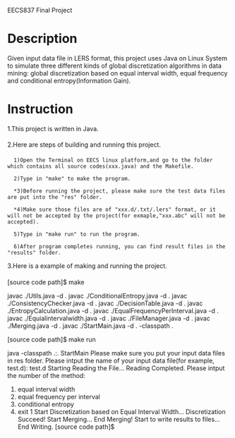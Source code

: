 EECS837 Final Project

Description
==============

Given input data file in LERS format, this project uses Java on Linux System to simulate three different kinds of global discretization algorithms in data mining: global discretization based on equal interval width, equal frequency and conditional entropy(Information Gain).

Instruction
==============
1.This project is written in Java.
####
2.Here are steps of building and running this project.
####
      1)Open the Terminal on EECS linux platform,and go to the folder which contains all source codes(xxx.java) and the Makefile.
      
      2)Type in "make" to make the program. 
      
      *3)Before running the project, please make sure the test data files are put into the "res" folder.
     
      *4)Make sure those files are of "xxx.d/.txt/.lers" format, or it will not be accepted by the project(for exmaple,"xxx.abc" will not be accepted).
      
      5)Type in "make run" to run the program.
      
      6)After program completes running, you can find result files in the "results" folder.

3.Here is a example of making and running the project.
####
[source code path]$ make

javac ./Utils.java -d .
javac ./ConditionalEntropy.java -d .
javac ./ConsistencyChecker.java -d .
javac ./DecisionTable.java -d .
javac ./EntropyCalculation.java -d .
javac ./EqualFrequencyPerInterval.java -d .
javac ./Equialintervalwidth.java -d .
javac ./FileManager.java -d .
javac ./Merging.java -d .
javac ./StartMain.java -d . -classpath .

[source code path]$ make run

java -classpath .:. StartMain
Please make sure you put your input data files in res folder.
Please intput the name of your input data file(for example, test.d): 
test.d
Starting Reading the File...
Reading Completed.
Please intput the number of the method: 
1. equal interval width
2. equal frequency per interval
3. conditional entropy
4. exit
1
Start Discretization based on Equal Interval Width...
Discretization Succeed!
Start Merging...
End Merging! Start to write results to files...
End Writing.
[source code path]$ 
